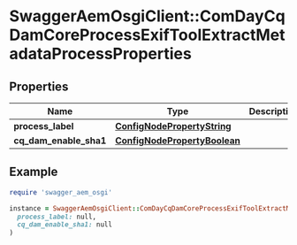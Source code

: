 # SwaggerAemOsgiClient::ComDayCqDamCoreProcessExifToolExtractMetadataProcessProperties

## Properties

| Name | Type | Description | Notes |
| ---- | ---- | ----------- | ----- |
| **process_label** | [**ConfigNodePropertyString**](ConfigNodePropertyString.md) |  | [optional] |
| **cq_dam_enable_sha1** | [**ConfigNodePropertyBoolean**](ConfigNodePropertyBoolean.md) |  | [optional] |

## Example

```ruby
require 'swagger_aem_osgi'

instance = SwaggerAemOsgiClient::ComDayCqDamCoreProcessExifToolExtractMetadataProcessProperties.new(
  process_label: null,
  cq_dam_enable_sha1: null
)
```

